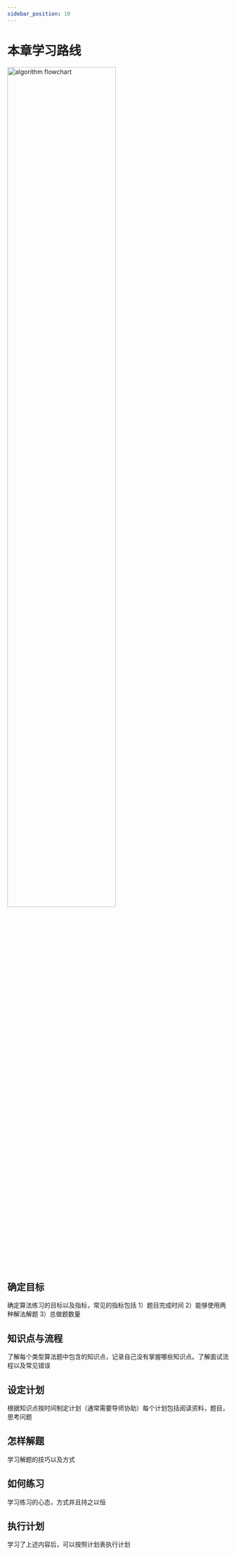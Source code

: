 ```yaml
---
sidebar_position: 10
---
```


# 本章学习路线

<div class="center">
  <img width="70%" src="/img/algorithm/flowchart.svg" alt="algorithm flowchart" />
</div>

## 确定目标

确定算法练习的目标以及指标，常见的指标包括 1）题目完成时间 2）能够使用两种解法解题 3）总做题数量

## 知识点与流程

了解每个类型算法题中包含的知识点，记录自己没有掌握哪些知识点。了解面试流程以及常见错误

## 设定计划

根据知识点按时间制定计划（通常需要导师协助）每个计划包括阅读资料，题目，思考问题

## 怎样解题

学习解题的技巧以及方式

## 如何练习

学习练习的心态，方式并且持之以恒

## 执行计划

学习了上述内容后，可以按照计划表执行计划
